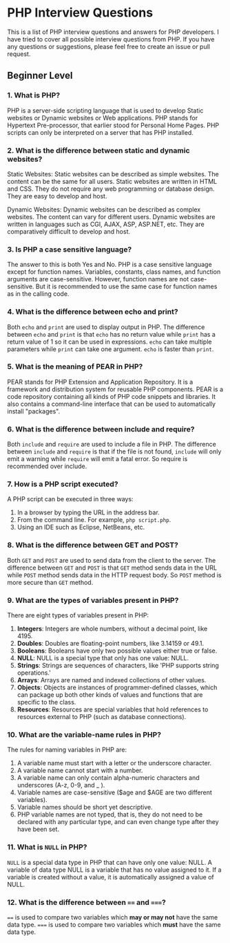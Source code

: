 # PHP Interview Questions

This is a list of PHP interview questions and answers for PHP developers. I have tried to cover all possible interview questions from PHP. If you have any questions or suggestions, please feel free to create an issue or pull request.

## Beginner Level

### 1. What is PHP?

PHP is a server-side scripting language that is used to develop Static websites or Dynamic websites or Web applications. PHP stands for Hypertext Pre-processor, that earlier stood for Personal Home Pages. PHP scripts can only be interpreted on a server that has PHP installed.

### 2. What is the difference between static and dynamic websites?

Static Websites: Static websites can be described as simple websites. The content can be the same for all users. Static websites are written in HTML and CSS. They do not require any web programming or database design. They are easy to develop and host.

Dynamic Websites: Dynamic websites can be described as complex websites. The content can vary for different users. Dynamic websites are written in languages such as CGI, AJAX, ASP, ASP.NET, etc. They are comparatively difficult to develop and host.

### 3. Is PHP a case sensitive language?

The answer to this is both Yes and No. PHP is a case sensitive language except for function names. Variables, constants, class names, and function arguments are case-sensitive. However, function names are not case-sensitive. But it is recommended to use the same case for function names as in the calling code.

### 4. What is the difference between echo and print?

Both `echo` and `print` are used to display output in PHP. The difference between `echo` and `print` is that `echo` has no return value while `print` has a return value of 1 so it can be used in expressions. `echo` can take multiple parameters while `print` can take one argument. `echo` is faster than `print`.

### 5. What is the meaning of PEAR in PHP?

PEAR stands for PHP Extension and Application Repository. It is a framework and distribution system for reusable PHP components. PEAR is a code repository containing all kinds of PHP code snippets and libraries. It also contains a command-line interface that can be used to automatically install "packages".

### 6. What is the difference between include and require?

Both `include` and `require` are used to include a file in PHP. The difference between `include` and `require` is that if the file is not found, `include` will only emit a warning while `require` will emit a fatal error. So require is recommended over include.

### 7. How is a PHP script executed?

A PHP script can be executed in three ways:

1. In a browser by typing the URL in the address bar.
2. From the command line. For example, `php script.php`.
3. Using an IDE such as Eclipse, NetBeans, etc.

### 8. What is the difference between GET and POST?

Both `GET` and `POST` are used to send data from the client to the server. The difference between `GET` and `POST` is that `GET` method sends data in the URL while `POST` method sends data in the HTTP request body. So `POST` method is more secure than `GET` method.

### 9. What are the types of variables present in PHP?

There are eight types of variables present in PHP:

1. **Integers**: Integers are whole numbers, without a decimal point, like 4195.
2. **Doubles**: Doubles are floating-point numbers, like 3.14159 or 49.1.
3. **Booleans**: Booleans have only two possible values either true or false.
4. **NULL**: NULL is a special type that only has one value: NULL.
5. **Strings**: Strings are sequences of characters, like 'PHP supports string operations.'
6. **Arrays**: Arrays are named and indexed collections of other values.
7. **Objects**: Objects are instances of programmer-defined classes, which can package up both other kinds of values and functions that are specific to the class.
8. **Resources**: Resources are special variables that hold references to resources external to PHP (such as database connections).

### 10. What are the variable-name rules in PHP?

The rules for naming variables in PHP are:

1. A variable name must start with a letter or the underscore character.
2. A variable name cannot start with a number.
3. A variable name can only contain alpha-numeric characters and underscores (A-z, 0-9, and \_ ).
4. Variable names are case-sensitive ($age and $AGE are two different variables).
5. Variable names should be short yet descriptive.
6. PHP variable names are not typed, that is, they do not need to be declared with any particular type, and can even change type after they have been set.

### 11. What is `NULL` in PHP?

`NULL` is a special data type in PHP that can have only one value: NULL. A variable of data type NULL is a variable that has no value assigned to it. If a variable is created without a value, it is automatically assigned a value of NULL.

### 12. What is the difference between `==` and `===`?

`==` is used to compare two variables which **may or may not** have the same data type.
`===` is used to compare two variables which **must** have the same data type.
